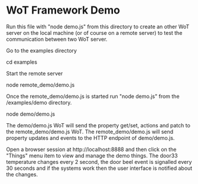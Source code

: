 ﻿# WoT Framework Demo 

Run this file with "node demo.js" from this directory to create an other WoT server on the local machine (or of course on a remote server) to test the communication between two WoT server.

Go to the examples directory

cd examples

Start the remote server

node remote_demo/demo.js

Once the remote_demo/demo.js is started run "node demo.js" from the /examples/demo directory. 

node demo/demo.js

The demo/demo.js WoT will send the property get/set, actions and patch to the remote_demo/demo.js WoT. The remote_demo/demo.js will send property updates and events to the HTTP endpoint of demo/demo.js.

Open a browser session at http://localhost:8888 and then click on the "Things" menu item to view and manage the demo things. The door33 temperature changes every 2 second, the door beel event is signalled every 30 seconds and if the systems work then the user interface is notified about the changes.





